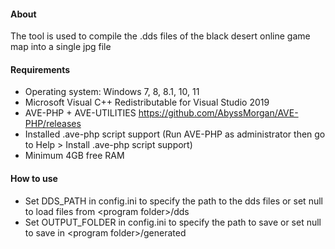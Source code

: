 #### About
The tool is used to compile the .dds files of the black desert online game map into a single jpg file

#### Requirements
- Operating system: Windows 7, 8, 8.1, 10, 11
- Microsoft Visual C++ Redistributable for Visual Studio 2019
- AVE-PHP + AVE-UTILITIES https://github.com/AbyssMorgan/AVE-PHP/releases
- Installed .ave-php script support (Run AVE-PHP as administrator then go to Help \> Install .ave-php script support)
- Minimum 4GB free RAM

#### How to use
- Set DDS_PATH in config.ini to specify the path to the dds files or set null to load files from \<program folder\>/dds
- Set OUTPUT_FOLDER in config.ini to specify the path to save or set null to save in \<program folder\>/generated